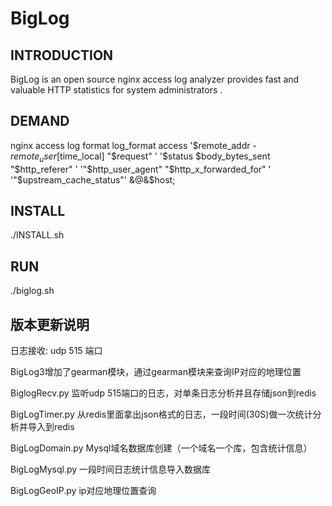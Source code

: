 BigLog
======
INTRODUCTION
-------------
BigLog is an open source nginx access log analyzer provides fast and
valuable HTTP statistics for system administrators .

DEMAND
------
nginx access log format
log_format  access  '$remote_addr - $remote_user [$time_local] "$request" ' '$status $body_bytes_sent "$http_referer" '   '"$http_user_agent" "$http_x_forwarded_for" ' '"$upstream_cache_status"' &@&$host;

INSTALL
-------
./INSTALL.sh

RUN
------
./biglog.sh


版本更新说明
------------
日志接收:
udp 515 端口

BigLog3增加了gearman模块，通过gearman模块来查询IP对应的地理位置

BiglogRecv.py 监听udp 515端口的日志，对单条日志分析并且存储json到redis

BigLogTimer.py 从redis里面拿出json格式的日志，一段时间(30S)做一次统计分析并导入到redis

BigLogDomain.py  Mysql域名数据库创建（一个域名一个库，包含统计信息）

BigLogMysql.py   一段时间日志统计信息导入数据库

BigLogGeoIP.py     ip对应地理位置查询


